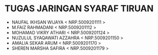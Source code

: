 # TUGAS JARINGAN SYARAF TIRUAN

- NAUFAL IKHSAN WIJAYA < NRP.5009201111 >
- M.FAIZ RAHMADANI < NRP.5009201112 >
- MOHAMAD VIKRY ATHARI < NRP.5009201124 >
- NUZULUL SYAQAWATI AZZAHRA < NRP.5009201150 >
- AMALIA SEKAR ARUM < NRP.5009201170 >
- SHEREN MARSHA SAFIRA < NRP.5009201179 >
